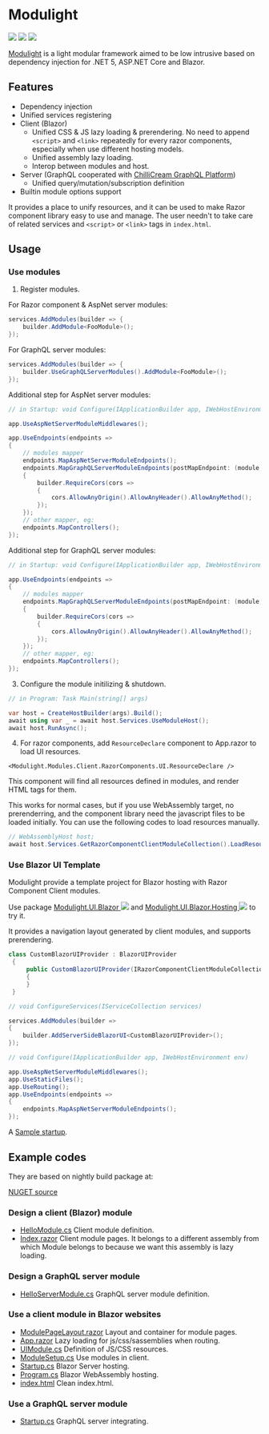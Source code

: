 # Modulight

![](https://github.com/StardustDL/modulight/workflows/CI/badge.svg) ![](https://img.shields.io/github/license/StardustDL/modulight.svg) [![](https://buildstats.info/nuget/Modulight.Modules.Core)](https://www.nuget.org/packages/Modulight.Modules.Core/)

[Modulight](https://github.com/StardustDL/modulight) is a light modular framework aimed to be low intrusive based on dependency injection for .NET 5, ASP.NET Core and Blazor.

## Features

- Dependency injection
- Unified services registering
- Client (Blazor)
  - Unified CSS & JS lazy loading & prerendering. No need to append `<script>` and `<link>` repeatedly for every razor components, especially when use different hosting models.
  - Unified assembly lazy loading.
  - Interop between modules and host.
- Server (GraphQL cooperated with [ChilliCream GraphQL Platform](https://github.com/ChilliCream/hotchocolate))
  - Unified query/mutation/subscription definition
- Builtin module options support

It provides a place to unify resources, and it can be used to make Razor component library easy to use and manage. The user needn't to take care of related services and `<script>` or `<link>` tags in `index.html`.

## Usage

### Use modules

1. Register modules.

For Razor component & AspNet server modules:

```cs
services.AddModules(builder => {
    builder.AddModule<FooModule>();
});
```

For GraphQL server modules:

```cs
services.AddModules(builder => {
    builder.UseGraphQLServerModules().AddModule<FooModule>();
});
```

Additional step for AspNet server modules:

```cs
// in Startup: void Configure(IApplicationBuilder app, IWebHostEnvironment env)

app.UseAspNetServerModuleMiddlewares();

app.UseEndpoints(endpoints =>
{
    // modules mapper
    endpoints.MapAspNetServerModuleEndpoints();
    endpoints.MapGraphQLServerModuleEndpoints(postMapEndpoint: (module, builder) =>
    {
        builder.RequireCors(cors =>
        {
            cors.AllowAnyOrigin().AllowAnyHeader().AllowAnyMethod();
        });
    });
    // other mapper, eg:
    endpoints.MapControllers();
});
```

Additional step for GraphQL server modules:

```cs
// in Startup: void Configure(IApplicationBuilder app, IWebHostEnvironment env)

app.UseEndpoints(endpoints =>
{
    // modules mapper
    endpoints.MapGraphQLServerModuleEndpoints(postMapEndpoint: (module, builder) =>
    {
        builder.RequireCors(cors =>
        {
            cors.AllowAnyOrigin().AllowAnyHeader().AllowAnyMethod();
        });
    });
    // other mapper, eg:
    endpoints.MapControllers();
});
```

3. Configure the module initilizing & shutdown.

```cs
// in Program: Task Main(string[] args)

var host = CreateHostBuilder(args).Build();
await using var _ = await host.Services.UseModuleHost();
await host.RunAsync();
```

4. For razor components, add `ResourceDeclare` component to App.razor to load UI resources.

```razor
<Modulight.Modules.Client.RazorComponents.UI.ResourceDeclare />
```

This component will find all resources defined in modules, and render HTML tags for them.

This works for normal cases, but if you use WebAssembly target, no prerenderring, and the component library need the javascript files to be loaded initially. You can use the following codes to load resources manually.

```cs
// WebAssemblyHost host;
await host.Services.GetRazorComponentClientModuleCollection().LoadResources();
```

### Use Blazor UI Template

Modulight provide a template project for Blazor hosting with Razor Component Client modules.

Use package [Modulight.UI.Blazor ![](https://buildstats.info/nuget/Modulight.UI.Blazor?includePreReleases=true)](https://www.nuget.org/packages/Modulight.UI.Blazor/) and [Modulight.UI.Blazor.Hosting ![](https://buildstats.info/nuget/Modulight.UI.Blazor.Hosting?includePreReleases=true)](https://www.nuget.org/packages/Modulight.UI.Blazor.Hosting/) to try it.

It provides a navigation layout generated by client modules, and supports prerendering.

```cs
class CustomBlazorUIProvider : BlazorUIProvider
 {
     public CustomBlazorUIProvider(IRazorComponentClientModuleCollection razorComponentClientModuleCollection) : base(razorComponentClientModuleCollection)
     {
     }
 }

// void ConfigureServices(IServiceCollection services)

services.AddModules(builder =>
{
    builder.AddServerSideBlazorUI<CustomBlazorUIProvider>();
});

// void Configure(IApplicationBuilder app, IWebHostEnvironment env)

app.UseAspNetServerModuleMiddlewares();
app.UseStaticFiles();
app.UseRouting();
app.UseEndpoints(endpoints =>
{
    endpoints.MapAspNetServerModuleEndpoints();
});
```

A [Sample startup](https://github.com/StardustDL/delights/blob/master/test/Test.Modulights.UI/Startup.cs).

## Example codes

They are based on nightly build package at: 

[NUGET source](https://sparkshine.pkgs.visualstudio.com/StardustDL/_packaging/feed/nuget/v3/index.json)

### Design a client (Blazor) module

- [HelloModule.cs](https://github.com/StardustDL/delights/blob/master/src/modules/hello/Delights.Modules.Hello/HelloModule.cs) Client module definition.
- [Index.razor](https://github.com/StardustDL/delights/blob/master/src/modules/hello/Delights.Modules.Hello.UI/Pages/Index.razor) Client module pages. It belongs to a different assembly from which Module belongs to because we want this assembly is lazy loading.

### Design a GraphQL server module

- [HelloServerModule.cs](https://github.com/StardustDL/delights/blob/master/src/modules/hello/Delights.Modules.Hello.Server/HelloServerModule.cs) GraphQL server module definition.

### Use a client module in Blazor websites

- [ModulePageLayout.razor](https://github.com/StardustDL/delights/blob/master/src/Delights.UI/Shared/ModulePageLayout.razor) Layout and container for module pages.
- [App.razor](https://github.com/StardustDL/delights/blob/master/src/Delights.UI/App.razor) Lazy loading for js/css/sassemblies when routing.
- [UIModule.cs](https://github.com/StardustDL/delights/blob/master/src/Delights.UI/UIModule.cs) Definition of JS/CSS resources.
- [ModuleSetup.cs](https://github.com/StardustDL/delights/blob/master/src/Delights.Client.Shared/ModuleSetup.cs) Use modules in client.
- [Startup.cs](https://github.com/StardustDL/delights/blob/master/src/Delights.Client/Startup.cs) Blazor Server hosting.
- [Program.cs](https://github.com/StardustDL/delights/blob/master/src/Delights.Client.WebAssembly/Program.cs) Blazor WebAssembly hosting.
- [index.html](https://github.com/StardustDL/delights/blob/master/src/Delights.Client.WebAssembly/wwwroot/index.html) Clean index.html.

### Use a GraphQL server module

- [Startup.cs](https://github.com/StardustDL/delights/blob/master/src/Delights.Api/Startup.cs) GraphQL server integrating.
